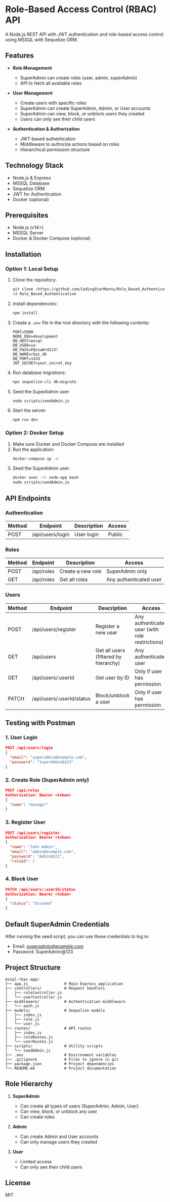 # Role-Based Access Control (RBAC) API

A Node.js REST API with JWT authentication and role-based access control using MSSQL with Sequelize ORM.

## Features

- **Role Management**
  - SuperAdmin can create roles (user, admin, superAdmin)
  - API to fetch all available roles

- **User Management**
  - Create users with specific roles
  - SuperAdmin can create SuperAdmin, Admin, or User accounts
  - SuperAdmin can view, block, or unblock users they created
  - Users can only see their child users

- **Authentication & Authorization**
  - JWT-based authentication
  - Middleware to authorize actions based on roles
  - Hierarchical permission structure

## Technology Stack

- Node.js & Express
- MSSQL Database
- Sequelize ORM
- JWT for Authentication
- Docker (optional)

## Prerequisites

- Node.js (v14+)
- MSSQL Server
- Docker & Docker Compose (optional)

## Installation

### Option 1: Local Setup

1. Clone the repository:
   ```bash
   git clone <https://github.com/CodingStarMannu/Role_Based_Authentication>
   cd Role_Based_Authentication
   ```

2. Install dependencies:
   ```bash
   npm install
   ```

3. Create a `.env` file in the root directory with the following contents:
   ```
   PORT=5000
   NODE_ENV=development
   DB_HOST=mssql
   DB_USER=sa
   DB_PASS=P@ssw0rd123!
   DB_NAME=rbac_db
   DB_PORT=1433
   JWT_SECRET=your_secret_key
   ```

4. Run database migrations:
   ```bash
   npx sequelize-cli db:migrate
   ```

5. Seed the SuperAdmin user:
   ```bash
   node scripts/seedAdmin.js
   ```

6. Start the server:
   ```bash
   npm run dev
   ```

### Option 2: Docker Setup

1. Make sure Docker and Docker Compose are installed
2. Run the application:
   ```bash
   docker-compose up -d
   ```
3. Seed the SuperAdmin user:
   ```bash
   docker exec -it node-app bash
   node scripts/seedAdmin.js
   ```

## API Endpoints

### Authentication

| Method | Endpoint | Description | Access |
|--------|----------|-------------|--------|
| POST | /api/users/login | User login | Public |

### Roles

| Method | Endpoint | Description | Access |
|--------|----------|-------------|--------|
| POST | /api/roles | Create a new role | SuperAdmin only |
| GET | /api/roles | Get all roles | Any authenticated user |

### Users

| Method | Endpoint | Description | Access |
|--------|----------|-------------|--------|
| POST | /api/users/register | Register a new user | Any authenticated user (with role restrictions) |
| GET | /api/users | Get all users (filtered by hierarchy) | Any authenticated user |
| GET | /api/users/:userId | Get user by ID | Only if user has permission |
| PATCH | /api/users/:userId/status | Block/unblock a user | Only if user has permission |

## Testing with Postman

### 1. User Login
```json
POST /api/users/login
{
  "email": "superadmin@example.com",
  "password": "SuperAdmin@123"
}
```

### 2. Create Role (SuperAdmin only)
```json
POST /api/roles
Authorization: Bearer <token>
{
  "name": "manager"
}
```

### 3. Register User
```json
POST /api/users/register
Authorization: Bearer <token>
{
  "name": "John Admin",
  "email": "admin@example.com",
  "password": "Admin@123",
  "roleId": 2
}
```

### 4. Block User
```json
PATCH /api/users/:userId/status
Authorization: Bearer <token>
{
  "status": "blocked"
}
```

## Default SuperAdmin Credentials

After running the seed script, you can use these credentials to log in:
- Email: superadmin@example.com
- Password: SuperAdmin@123

## Project Structure

```
mssql-rbac-app/
├── app.js                # Main Express application
├── controllers/          # Request handlers
│   ├── roleController.js
│   └── userController.js
├── middleware/           # Authentication middleware
│   └── auth.js
├── models/               # Sequelize models
│   ├── index.js
│   ├── role.js
│   └── user.js
├── routes/               # API routes
│   ├── index.js
│   ├── roleRoutes.js
│   └── userRoutes.js
├── scripts/              # Utility scripts
│   └── seedAdmin.js
├── .env                  # Environment variables
├── .gitignore            # Files to ignore in git
├── package.json          # Project dependencies
└── README.md             # Project documentation
```

## Role Hierarchy

1. **SuperAdmin**
   - Can create all types of users (SuperAdmin, Admin, User)
   - Can view, block, or unblock any user
   - Can create roles

2. **Admin**
   - Can create Admin and User accounts
   - Can only manage users they created

3. **User**
   - Limited access
   - Can only see their child users

## License

MIT